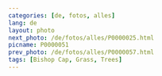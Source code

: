 ```yaml
---
categories: [de, fotos, alles]
lang: de
layout: photo
next_photo: /de/fotos/alles/P0000025.html
picname: P0000051
prev_photo: /de/fotos/alles/P0000057.html
tags: [Bishop Cap, Grass, Trees]
---
```

